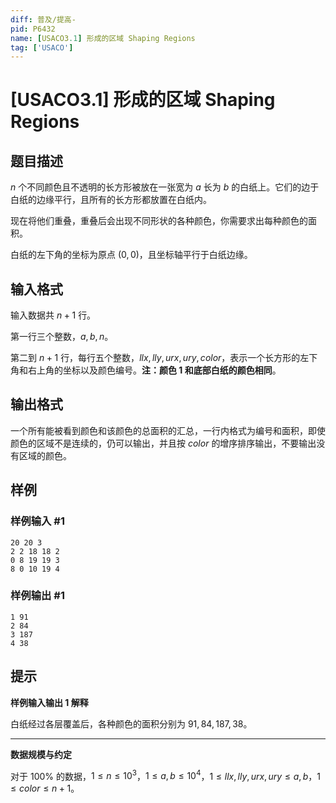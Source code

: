 ```yaml
---
diff: 普及/提高-
pid: P6432
name: [USACO3.1] 形成的区域 Shaping Regions
tag: ['USACO']
---
```

# [USACO3.1] 形成的区域 Shaping Regions
## 题目描述

$n$ 个不同颜色且不透明的长方形被放在一张宽为 $a$ 长为 $b$ 的白纸上。它们的边于白纸的边缘平行，且所有的长方形都放置在白纸内。

现在将他们重叠，重叠后会出现不同形状的各种颜色，你需要求出每种颜色的面积。

白纸的左下角的坐标为原点 $(0,0)$，且坐标轴平行于白纸边缘。
## 输入格式

输入数据共 $n+1$ 行。

第一行三个整数，$a,b,n$。

第二到 $n+1$ 行，每行五个整数，$llx,lly,urx,ury,color$，表示一个长方形的左下角和右上角的坐标以及颜色编号。**注：颜色 1 和底部白纸的颜色相同**。
## 输出格式

一个所有能被看到颜色和该颜色的总面积的汇总，一行内格式为编号和面积，即使颜色的区域不是连续的，仍可以输出，并且按 $color$ 的增序排序输出，不要输出没有区域的颜色。
## 样例

### 样例输入 #1
```
20 20 3
2 2 18 18 2
0 8 19 19 3
8 0 10 19 4
```
### 样例输出 #1
```
1 91
2 84
3 187
4 38
```
## 提示

**样例输入输出 1 解释**

白纸经过各层覆盖后，各种颜色的面积分别为 $91,84,187,38$。

---

**数据规模与约定**

对于 $100\%$ 的数据，$1 \leq n \leq 10^3$，$1 \leq a,b \leq 10^4$，$1 \leq llx,lly,urx,ury \leq a,b$，$1 \leq color \leq n+1$。
